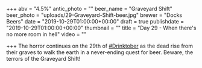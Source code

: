 +++
abv = "4.5%"
antic_photo = ""
beer_name = "Graveyard Shift"
beer_photo = "uploads/29-Graveyard-Shift-beer.jpg"
brewer = "Docks Beers"
date = "2019-10-29T01:00:00+00:00"
draft = true
publishdate = "2019-10-29T01:00:00+00:00"
thumbnail = ""
title = "Day 29 - When there's no more room in hell"
video = ""

+++
The horror continues on the 29th of [#Drinktober](https://www.facebook.com/hashtag/drinktober?source=feed_text&epa=HASHTAG) as the dead rise from their graves to walk the earth in a never-ending quest for beer. Beware, the terrors of the Graveyard Shift!